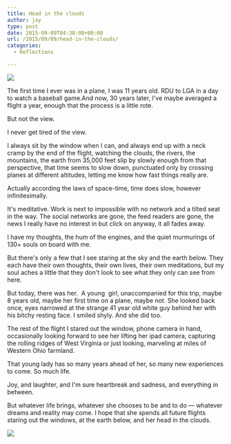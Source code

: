 ```yaml
---
title: Head in the clouds
author: jay
type: post
date: 2015-09-09T04:38:08+00:00
url: /2015/09/09/head-in-the-clouds/
categories:
  - Reflections

---
```

[![][1]][1]

The first time I ever was in a plane, I was 11 years old. RDU to LGA in a day to watch a baseball game.And now, 30 years later, I've maybe averaged a flight a year, enough that the process is a little rote.

But not the view.

I never get tired of the view.

I always sit by the window when I can, and always end up with a neck cramp by the end of the flight, watching the clouds, the rivers, the mountains, the earth from 35,000 feet slip by slowly enough from that perspective, that time seems to slow down, punctuated only by crossing planes at different altitudes, letting me know how fast things really are.

Actually according the laws of space-time, time does slow, however infinitesimally.

It's meditative. Work is next to impossible with no network and a tilted seat in the way. The social networks are gone, the feed readers are gone, the news I really have no interest in but click on anyway, it all fades away.

I have my thoughts, the hum of the engines, and the quiet murmurings of 130+ souls on board with me.

But there's only a few that I see staring at the sky and the earth below. They each have their own thoughts, their own lives, their own meditations, but my soul aches a little that they don't look to see what they only can see from here.

But today, there was her.  A young  girl, unaccompanied for this trip, maybe 8 years old, maybe her first time on a plane, maybe not. She looked back once, eyes narrowed at the strange 41 year old white guy behind her with his bitchy resting face. I smiled shyly. And she did too.

The rest of the flight I stared out the window, phone camera in hand, occasionally looking forward to see her lifting her ipad camera, capturing the rolling ridges of West Virginia or just looking, marveling at miles of Western Ohio farmland.

That young lady has so many years ahead of her, so many new experiences to come. So much life.

Joy, and laughter, and I'm sure heartbreak and sadness, and everything in between.

But whatever life brings, whatever she chooses to be and to do — whatever dreams and reality may come. I hope that she spends all future flights staring out the windows, at the earth below, and her head in the clouds.

[![][2]][2]

 [1]: https://files.rambleon.org/images/2015/09/img_0690.jpg
 [2]: https://files.rambleon.org/images/2015/09/img_0691.jpg